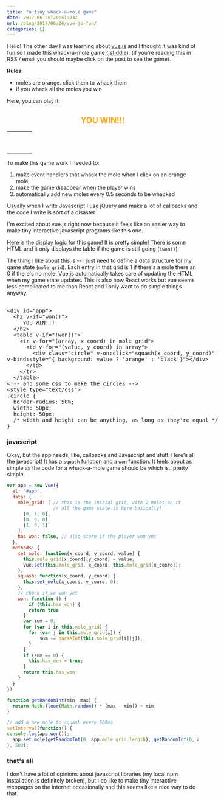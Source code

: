 ```yaml
---
title: "a tiny whack-a-mole game"
date: 2017-06-26T20:51:03Z
url: /blog/2017/06/26/vue-js-fun/
categories: []
---
```


<script src="https://unpkg.com/vue"></script>

Hello! The other day I was learning about [vue.js](https://vuejs.org/) and I
thought it was kind of fun so I made this whack-a-mole game
([jsfiddle](https://jsfiddle.net/e3fj6dzb/)).  (if you're reading this in RSS /
email you should maybe click on the post to see the game).

**Rules**:

* moles are orange. click them to whack them
* if you whack all the moles you win

Here, you can play it:

<div align="center">
<div id="app">
  <h2 style="color: orange" v-if="won()">
     YOU WIN!!!
  </h2>
  <table v-if="!won()">
    <tr v-for="(array, x_coord) in mole_grid">
      <td v-for="(value, y_coord) in array">
        <div class="circle" v-on:click="squash(x_coord, y_coord)"
v-bind:style="{ background: value ? 'orange' : 'black'}"></div>
      </td>
    </tr>
  </table>
</div>
</div>

To make this game work I needed to:

1. make event handlers that whack the mole when I click on an orange mole
2. make the game disappear when the player wins
3. automatically add new moles every 0.5 seconds to be whacked


Usually when I write Javascript I use jQuery and make a lot of callbacks and
the code I write is sort of a disaster.

I'm excited about vue.js right now because it feels like an easier way to make
tiny interactive javascript programs like this one.

Here is the display logic for this game! It is pretty simple! There is some
HTML and it only displays the table if the game is still going (`!won()`).

The thing I like about this is -- I just need to define a data structure for my
game state (`mole_grid`). Each entry in that grid is 1 if there's a mole there
an 0 if there's no mole. Vue.js automatically takes care of updating the HTML
when my game state updates. This is also how React works but vue seems less
complicated to me than React and I only want to do simple things anyway.

<xmp>
<div id="app">
  <h2 v-if="won()">
     YOU WIN!!!
  </h2>
  <table v-if="!won()">
    <tr v-for="(array, x_coord) in mole_grid">
      <td v-for="(value, y_coord) in array">
        <div class="circle" v-on:click="squash(x_coord, y_coord)"
v-bind:style="{ background: value ? 'orange' : 'black'}"></div>
      </td>
    </tr>
  </table>
<!-- and some css to make the circles -->
<style type="text/css">
.circle {
  border-radius: 50%;
  width: 50px;
  height: 50px;
  /* width and height can be anything, as long as they're equal */
}
</xmp>

### javascript

Okay, but the app needs, like, callbacks and Javascript and stuff. Here's all
the javascript! It has a `squash` function and a `won` function. It feels about
as simple as the code for a whack-a-mole game should be which is.. pretty
simple.

```javascript
var app = new Vue({
  el: '#app',
  data: {
    mole_grid: [ // this is the initial grid, with 2 moles on it
                 // all the game state is here basically!
      [0, 1, 0],
      [0, 0, 0],
      [1, 0, 1]
    ],
    has_won: false, // also store if the player won yet
  },
  methods: {
    set_mole: function(x_coord, y_coord, value) {
      this.mole_grid[x_coord][y_coord] = value;
      Vue.set(this.mole_grid, x_coord, this.mole_grid[x_coord]);
    },
    squash: function(x_coord, y_coord) {
      this.set_mole(x_coord, y_coord, 0);
    },
    // check if we won yet
    won: function () {
    	if (this.has_won) {
      	return true
      }
      var sum = 0;
      for (var i in this.mole_grid) {
      	for (var j in this.mole_grid[i]) {
        	sum += parseInt(this.mole_grid[i][j]);
        }
      }
      if (sum == 0) {
      	this.has_won = true;
      }
      return this.has_won;
    }
  }
})

function getRandomInt(min, max) {
  return Math.floor(Math.random() * (max - min)) + min;
}

// add a new mole to squash every 500ms
setInterval(function() {
console.log(app.won());
  app.set_mole(getRandomInt(0, app.mole_grid.length), getRandomInt(0, app.mole_grid[0].length), 1)
}, 500);

```



<script type="text/javascript">

var app = new Vue({
  el: '#app',
  data: {
    mole_grid: [
      [0, 1, 0],
      [0, 0, 0],
      [1, 0, 1]
    ],
    has_won: false,
  },
  methods: {
    set_mole: function(x_coord, y_coord, value) {
      this.mole_grid[x_coord][y_coord] = value;
      Vue.set(this.mole_grid, x_coord, this.mole_grid[x_coord]);
    },
    squash: function(x_coord, y_coord) {
      this.set_mole(x_coord, y_coord, 0);
    },
    won: function () {
    	if (this.has_won) {
      	return true
      }
    	var sum = 0;
      for (var i in this.mole_grid) {
      	for (var j in this.mole_grid[i]) {
        	sum += parseInt(this.mole_grid[i][j]);
        }
      }
      if (sum == 0) {
      	this.has_won = true;
      }
      return this.has_won;
    }
  }
})

function getRandomInt(min, max) {
  return Math.floor(Math.random() * (max - min)) + min;
}

setInterval(function() {
console.log(app.won());
  app.set_mole(getRandomInt(0, app.mole_grid.length), getRandomInt(0, app.mole_grid[0].length), 1)
}, 500);

app.squash(0, 1)
</script>


<style type="text/css">
.circle {
  border-radius: 50%;
  width: 50px;
  height: 50px;
  /* width and height can be anything, as long as they're equal */
}
</style>


### that's all

I don't have a lot of opinions about javascript libraries (my local npm
installation is definitely broken), but I do like to make tiny interactive
webpages on the internet occasionally and this seems like a nice way to do
that.
